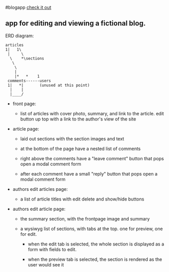 #blogapp
[check it out](http://evangriffiths.nyc:3200/)
## app for editing and viewing a fictional blog.

ERD diagram:

```
articles
1|   1\
 |     \
  \    *\sections
   \
    \  
    |        
    |*   *    1
 comments------users
 1|   *|       (unused at this point)
  |    |
  |____/

```


- front page:
  
  - list of articles with cover photo, summary, and link to the article.
  edit button up top with a link to the author's view of the site

- article page:

  - laid out sections with the section images and text

  - at the bottom of the page have a nested list of comments

  - right above the comments have a "leave comment" button that pops open a modal comment form

  - after each comment have a small "reply" button that pops open a modal comment form


- authors edit articles page:

  - a list of article titles with edit delete and show/hide buttons

- authors edit article page:
  
  - the summary section, with the frontpage image and summary

  - a wysiwyg list of sections, with tabs at the top. one for preview, one for edit.
   
    - when the edit tab is selected, the whole section is displayed as a form with fields to edit.
   
    - when the preview tab is selected, the section is rendered as the user would see it
